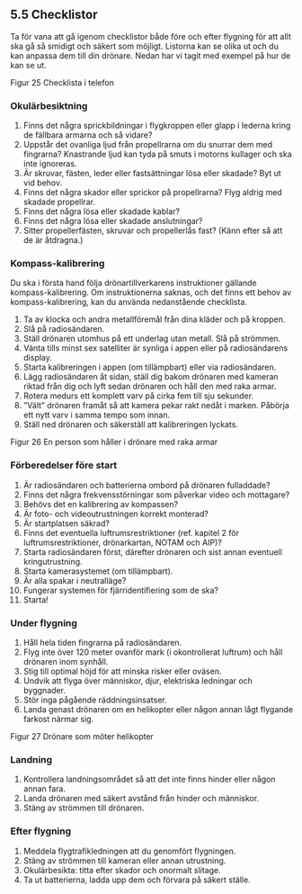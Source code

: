 ## 5.5 Checklistor
Ta för vana att gå igenom checklistor både före och efter flygning för att allt ska gå så smidigt
och säkert som möjligt. Listorna kan se olika ut och du kan anpassa dem till din drönare.
Nedan har vi tagit med exempel på hur de kan se ut.

Figur 25 Checklista i telefon

### Okulärbesiktning
1. Finns det några sprickbildningar i flygkroppen eller glapp i lederna kring de fällbara
armarna och så vidare?
2. Uppstår det ovanliga ljud från propellrarna om du snurrar dem med fingrarna?
Knastrande ljud kan tyda på smuts i motorns kullager och ska inte ignoreras.
3. Är skruvar, fästen, leder eller fastsättningar lösa eller skadade? Byt ut vid behov.
4. Finns det några skador eller sprickor på propellrarna? Flyg aldrig med skadade
propellrar.
5. Finns det några lösa eller skadade kablar?
6. Finns det några lösa eller skadade anslutningar?
7. Sitter propellerfästen, skruvar och propellerlås fast? (Känn efter så att de är
åtdragna.)

### Kompass-kalibrering
Du ska i första hand följa drönartillverkarens instruktioner gällande kompass-kalibrering. Om
instruktionerna saknas, och det finns ett behov av kompass-kalibrering, kan du använda
nedanstående checklista.
1. Ta av klocka och andra metallföremål från dina kläder och på kroppen.
2. Slå på radiosändaren.
3. Ställ drönaren utomhus på ett underlag utan metall. Slå på strömmen.
4. Vänta tills minst sex satelliter är synliga i appen eller på radiosändarens display.
5. Starta kalibreringen i appen (om tillämpbart) eller via radiosändaren.
6. Lägg radiosändaren åt sidan, ställ dig bakom drönaren med kameran riktad från dig
och lyft sedan drönaren och håll den med raka armar.
7. Rotera medurs ett komplett varv på cirka fem till sju sekunder.
8. ”Vält” drönaren framåt så att kamera pekar rakt nedåt i marken. Påbörja ett nytt varv
i samma tempo som innan.
9. Ställ ned drönaren och säkerställ att kalibreringen lyckats.

Figur 26 En person som håller i drönare med raka armar

### Förberedelser före start
1. Är radiosändaren och batterierna ombord på drönaren fulladdade?
2. Finns det några frekvensstörningar som påverkar video och mottagare?
3. Behövs det en kalibrering av kompassen?
4. Är foto- och videoutrustningen korrekt monterad?
5. Är startplatsen säkrad?
6. Finns det eventuella luftrumsrestriktioner (ref. kapitel 2 för luftrumsrestriktioner,
drönarkartan, NOTAM och AIP)?
7. Starta radiosändaren först, därefter drönaren och sist annan eventuell
kringutrustning.
8. Starta kamerasystemet (om tillämpbart).
9. Är alla spakar i neutralläge?
10. Fungerar systemen för fjärridentifiering som de ska?
11. Starta!

### Under flygning
1. Håll hela tiden fingrarna på radiosändaren.
2. Flyg inte över 120 meter ovanför mark (i okontrollerat luftrum) och håll drönaren
inom synhåll.
3. Stig till optimal höjd för att minska risker eller oväsen.
4. Undvik att flyga över människor, djur, elektriska ledningar och byggnader.
5. Stör inga pågående räddningsinsatser.
6. Landa genast drönaren om en helikopter eller någon annan lågt flygande farkost
närmar sig.

Figur 27 Drönare som möter helikopter

### Landning
1. Kontrollera landningsområdet så att det inte finns hinder eller någon annan fara.
2. Landa drönaren med säkert avstånd från hinder och människor.
3. Stäng av strömmen till drönaren.

### Efter flygning
1. Meddela flygtrafikledningen att du genomfört flygningen.
2. Stäng av strömmen till kameran eller annan utrustning.
3. Okulärbesikta: titta efter skador och onormalt slitage.
4. Ta ut batterierna, ladda upp dem och förvara på säkert ställe.